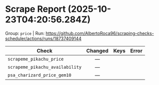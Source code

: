 # Scrape Report (2025-10-23T04:20:56.284Z)

Group: `price`  |  Run: https://github.com/AlbertoRoca96/scraping-checks-scheduler/actions/runs/18737409144

| Check | Changed | Keys | Error |
|---|:---:|:--|:--|
| `scrapeme_pikachu_price` | — |  |  |
| `scrapeme_pikachu_availability` | — |  |  |
| `psa_charizard_price_gem10` | — |  |  |
